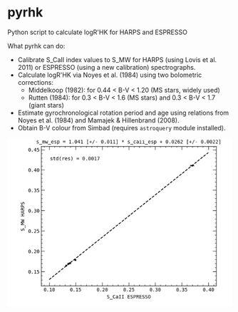 # pyrhk
Python script to calculate logR'HK for HARPS and ESPRESSO

What pyrhk can do:
- Calibrate S_CaII index values to S_MW for HARPS (using Lovis et al. 2011) or ESPRESSO (using a new calibration) spectrographs.
- Calculate logR'HK via Noyes et al. (1984) using two bolometric corrections:
    - Middelkoop (1982): for 0.44 < B-V < 1.20 (MS stars, widely used)
    - Rutten (1984):  for 0.3 < B-V < 1.6 (MS stars) and 0.3 < B-V < 1.7 (giant stars)
- Estimate gyrochronological rotation period and age using relations from Noyes et al. (1984) and Mamajek & Hillenbrand (2008).
- Obtain B-V colour from Simbad (requires `astroquery` module installed).


![SMW calibration for ESPRESSO](smw_espresso_cal.png "SMW ESPRESSO calibration")
